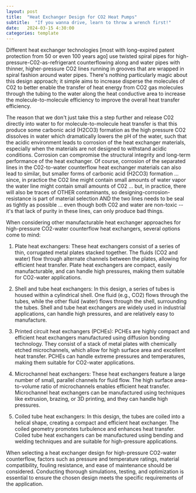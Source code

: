 ```yaml
---
layout: post
title:  "Heat Exchanger Design for CO2 Heat Pumps"
subtitle:  "If you wanna drive, learn to throw a wrench first!"
date:   2024-03-15 4:30:00
categories: template
---
```


Different heat exchanger technologies [most with long-expired patent protection from 50 or even 100 years ago] use twisted spiral pipes for high-pressure-C02-as-refrigerant counterflowing along and water pipes with thinner, higher-pressure CO2 lines running in grooves that are wrapped in spiral fashion around water pipes. There's nothing particularly magic about this design approach; it simple aims to increase disperse the molecules of C02 to better enable the transfer of heat energy from CO2 gas molecules through the tubing to the water along the heat conductive area to increase the molecule-to-molecule efficiency to improve the overall heat transfer efficiency.  

The reason that we don't just take this a step further and release C02 directly into water to for molecule-to-molecule heat transfer is that this produce some carbonic acid (H2CO3) formation as the high pressure CO2 dissolves in water which dramatically lowers the pH of the water, such that the acidic environment leads to corrosion of the heat exchanger materials, especially when the materials are not designed to withstand acidic conditions. Corrosion can compromise the structural integrity and long-term performance of the heat exchanger.  Of course, corrosion of the separated lines in the C02-to-water counterflow heat exchanger materials can also lead to similar, but smaller forms of carbonic acid (H2CO3) formation ... since, in practice the CO2 line might contain small amounts of  water vapor the water line might contain small amounts of C02 ... but, in practice, there will also be traces of OTHER contaminants, so designing-corrosion-resistance is part of material selection AND the two lines needs to be seal as tightly as possible ... even though both C02 and water are non-toxic -- it's that lack of purity in these lines, can only produce bad things.

When considering other manufacturable heat exchanger approaches for high-pressure CO2-water counterflow heat exchangers, several options come to mind:

1. Plate heat exchangers: These heat exchangers consist of a series of thin, corrugated metal plates stacked together. The fluids (CO2 and water) flow through alternate channels between the plates, allowing for efficient heat transfer. Plate heat exchangers are compact, easily manufacturable, and can handle high pressures, making them suitable for CO2-water applications.

2. Shell and tube heat exchangers: In this design, a series of tubes is housed within a cylindrical shell. One fluid (e.g., CO2) flows through the tubes, while the other fluid (water) flows through the shell, surrounding the tubes. Shell and tube heat exchangers are widely used in industrial applications, can handle high pressures, and are relatively easy to manufacture.

3. Printed circuit heat exchangers (PCHEs): PCHEs are highly compact and efficient heat exchangers manufactured using diffusion bonding technology. They consist of a stack of metal plates with chemically etched microchannels, which allow for high surface area and excellent heat transfer. PCHEs can handle extreme pressures and temperatures, making them suitable for CO2-water applications.

4. Microchannel heat exchangers: These heat exchangers feature a large number of small, parallel channels for fluid flow. The high surface area-to-volume ratio of microchannels enables efficient heat transfer. Microchannel heat exchangers can be manufactured using techniques like extrusion, brazing, or 3D printing, and they can handle high pressures.

5. Coiled tube heat exchangers: In this design, the tubes are coiled into a helical shape, creating a compact and efficient heat exchanger. The coiled geometry promotes turbulence and enhances heat transfer. Coiled tube heat exchangers can be manufactured using bending and welding techniques and are suitable for high-pressure applications.

When selecting a heat exchanger design for high-pressure CO2-water counterflow, factors such as pressure and temperature ratings, material compatibility, fouling resistance, and ease of maintenance should be considered. Conducting thorough simulations, testing, and optimization is essential to ensure the chosen design meets the specific requirements of the application.